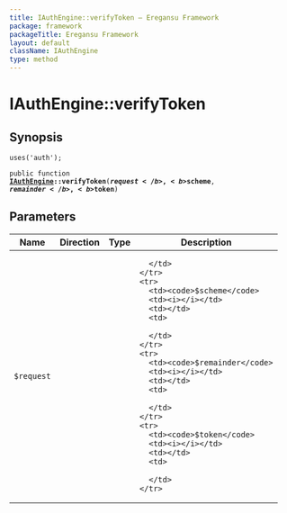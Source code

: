 ```yaml
---
title: IAuthEngine::verifyToken — Eregansu Framework
package: framework
packageTitle: Eregansu Framework
layout: default
className: IAuthEngine
type: method
---
```


# IAuthEngine::verifyToken

## Synopsis

<code>uses('auth');</code>

<code>public function <b><a href="IAuthEngine">IAuthEngine</a>::verifyToken</b>(<b>$request</b>, <b>$scheme</b>, <b>$remainder</b>, <b>$token</b>)</code>

## Parameters

<table>
  <thead>
    <tr>
      <th>Name</th>
      <th>Direction</th>
      <th>Type</th>
      <th>Description</th>
    </tr>
  </thead>
  <tbody>
    <tr>
      <td><code>$request</code>
      <td><i></i></td>
      <td></td>
      <td>

      </td>
    </tr>
    <tr>
      <td><code>$scheme</code>
      <td><i></i></td>
      <td></td>
      <td>

      </td>
    </tr>
    <tr>
      <td><code>$remainder</code>
      <td><i></i></td>
      <td></td>
      <td>

      </td>
    </tr>
    <tr>
      <td><code>$token</code>
      <td><i></i></td>
      <td></td>
      <td>

      </td>
    </tr>
  </tbody>
</table>

